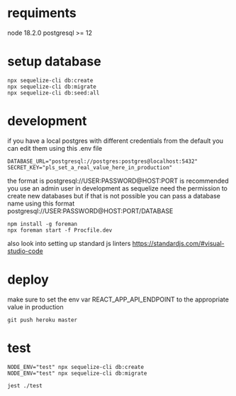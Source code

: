 # requiments
node 18.2.0
postgresql >= 12

# setup database
```
npx sequelize-cli db:create
npx sequelize-cli db:migrate
npx sequelize-cli db:seed:all
```

# development
if you have a local postgres with different credentials from the default you can edit them using this .env file
```
DATABASE_URL="postgresql://postgres:postgres@localhost:5432"
SECRET_KEY="pls_set_a_real_value_here_in_production"
```
the format is postgresql://USER:PASSWORD@HOST:PORT
is recommended you use an admin user in development as sequelize need the permission to create new databases
but if that is not possible you can pass a database name using this format postgresql://USER:PASSWORD@HOST:PORT/DATABASE

```
npm install -g foreman
npx foreman start -f Procfile.dev
```

also look into setting up standard js linters https://standardjs.com/#visual-studio-code

# deploy

make sure to set the env var REACT_APP_API_ENDPOINT to the appropriate value in production
```
git push heroku master
```

# test
```
NODE_ENV="test" npx sequelize-cli db:create
NODE_ENV="test" npx sequelize-cli db:migrate

jest ./test
```

